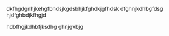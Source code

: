 dkfhgdgnhjkehgfbndsjkgdsbhjkfghdkjgfhdsk
dfghnjkdhbgfdsg
hjdfghbdjkfhgjd

hdbfhgjkdhbfjksdhg 
ghnjgvbjg